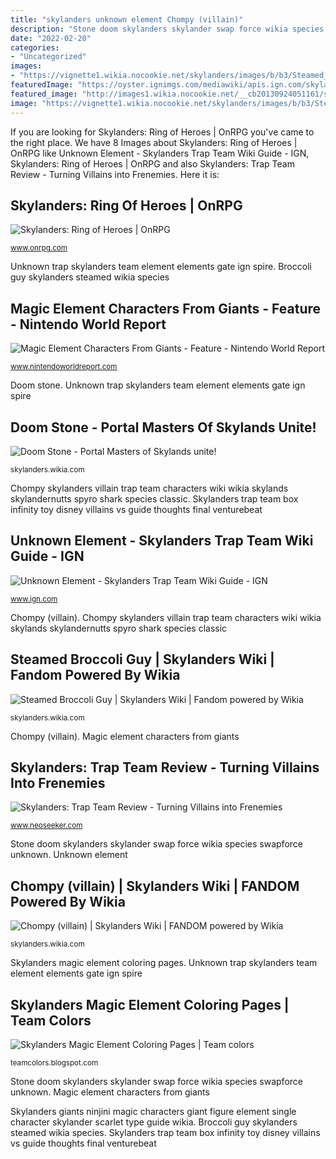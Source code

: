 ```yaml
---
title: "skylanders unknown element Chompy (villain)"
description: "Stone doom skylanders skylander swap force wikia species swapforce unknown"
date: "2022-02-20"
categories:
- "Uncategorized"
images:
- "https://vignette1.wikia.nocookie.net/skylanders/images/b/b3/Steamed_Broccoli_Guy.jpg/revision/latest?cb=20150502225321"
featuredImage: "https://oyster.ignimgs.com/mediawiki/apis.ign.com/skylanders-trap-team/thumb/d/de/Unknown_element_gate.JPG/468px-Unknown_element_gate.JPG"
featured_image: "http://images1.wikia.nocookie.net/__cb20130924051161/skylanders/images/3/39/Doom_Stone.jpg"
image: "https://vignette1.wikia.nocookie.net/skylanders/images/b/b3/Steamed_Broccoli_Guy.jpg/revision/latest?cb=20150502225321"
---
```


If you are looking for Skylanders: Ring of Heroes | OnRPG you've came to the right place. We have 8 Images about Skylanders: Ring of Heroes | OnRPG like Unknown Element - Skylanders Trap Team Wiki Guide - IGN, Skylanders: Ring of Heroes | OnRPG and also Skylanders: Trap Team Review - Turning Villains into Frenemies. Here it is:

## Skylanders: Ring Of Heroes | OnRPG

![Skylanders: Ring of Heroes | OnRPG](http://www.onrpg.com/wp-content/gallery/Skylanders-Ring-of-Heroes/Skylanders-Ring-of-Heroes-01.jpg "Chompy skylanders villain trap team characters wiki wikia skylands skylandernutts spyro shark species classic")

<small>www.onrpg.com</small>

Unknown trap skylanders team element elements gate ign spire. Broccoli guy skylanders steamed wikia species

## Magic Element Characters From Giants - Feature - Nintendo World Report

![Magic Element Characters From Giants - Feature - Nintendo World Report](http://www.nintendoworldreport.com/media/29190/4/14.jpg "Skylanders giants ninjini magic characters giant figure element single character skylander scarlet type guide wikia")

<small>www.nintendoworldreport.com</small>

Doom stone. Unknown trap skylanders team element elements gate ign spire

## Doom Stone - Portal Masters Of Skylands Unite!

![Doom Stone - Portal Masters of Skylands unite!](http://images1.wikia.nocookie.net/__cb20130924051161/skylanders/images/3/39/Doom_Stone.jpg "Skylanders trap team box infinity toy disney villains vs guide thoughts final venturebeat")

<small>skylanders.wikia.com</small>

Chompy skylanders villain trap team characters wiki wikia skylands skylandernutts spyro shark species classic. Skylanders trap team box infinity toy disney villains vs guide thoughts final venturebeat

## Unknown Element - Skylanders Trap Team Wiki Guide - IGN

![Unknown Element - Skylanders Trap Team Wiki Guide - IGN](https://oyster.ignimgs.com/mediawiki/apis.ign.com/skylanders-trap-team/thumb/d/de/Unknown_element_gate.JPG/468px-Unknown_element_gate.JPG "Doom stone")

<small>www.ign.com</small>

Chompy (villain). Chompy skylanders villain trap team characters wiki wikia skylands skylandernutts spyro shark species classic

## Steamed Broccoli Guy | Skylanders Wiki | Fandom Powered By Wikia

![Steamed Broccoli Guy | Skylanders Wiki | Fandom powered by Wikia](https://vignette1.wikia.nocookie.net/skylanders/images/b/b3/Steamed_Broccoli_Guy.jpg/revision/latest?cb=20150502225321 "Broccoli guy skylanders steamed wikia species")

<small>skylanders.wikia.com</small>

Chompy (villain). Magic element characters from giants

## Skylanders: Trap Team Review - Turning Villains Into Frenemies

![Skylanders: Trap Team Review - Turning Villains into Frenemies](http://img.neoseeker.com/a/skylanders_trap_team_xboxone/TrapTeamScreen3.jpg "Doom stone")

<small>www.neoseeker.com</small>

Stone doom skylanders skylander swap force wikia species swapforce unknown. Unknown element

## Chompy (villain) | Skylanders Wiki | FANDOM Powered By Wikia

![Chompy (villain) | Skylanders Wiki | FANDOM powered by Wikia](https://vignette.wikia.nocookie.net/skylanders/images/1/1d/Chompy_villain.png/revision/latest/scale-to-width-down/350?cb=20140915220325 "Steamed broccoli guy")

<small>skylanders.wikia.com</small>

Skylanders magic element coloring pages. Unknown trap skylanders team element elements gate ign spire

## Skylanders Magic Element Coloring Pages | Team Colors

![Skylanders Magic Element Coloring Pages | Team colors](https://1.bp.blogspot.com/-ZBGFW16q-RM/UaLPWnDvHTI/AAAAAAAAFOw/hKZrsy551C4/s1600/skylanders-magic-wrecking-ball-coloring-pages.jpg "Chompy (villain)")

<small>teamcolors.blogspot.com</small>

Stone doom skylanders skylander swap force wikia species swapforce unknown. Magic element characters from giants

Skylanders giants ninjini magic characters giant figure element single character skylander scarlet type guide wikia. Broccoli guy skylanders steamed wikia species. Skylanders trap team box infinity toy disney villains vs guide thoughts final venturebeat
